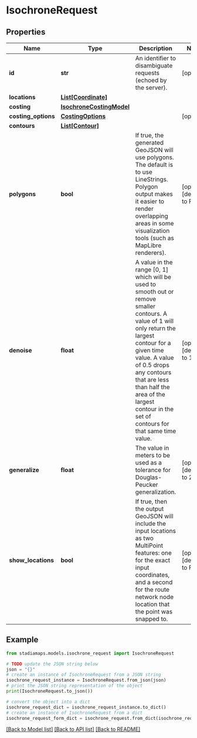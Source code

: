 # IsochroneRequest


## Properties

Name | Type | Description | Notes
------------ | ------------- | ------------- | -------------
**id** | **str** | An identifier to disambiguate requests (echoed by the server). | [optional] 
**locations** | [**List[Coordinate]**](Coordinate.md) |  | 
**costing** | [**IsochroneCostingModel**](IsochroneCostingModel.md) |  | 
**costing_options** | [**CostingOptions**](CostingOptions.md) |  | [optional] 
**contours** | [**List[Contour]**](Contour.md) |  | 
**polygons** | **bool** | If true, the generated GeoJSON will use polygons. The default is to use LineStrings. Polygon output makes it easier to render overlapping areas in some visualization tools (such as MapLibre renderers). | [optional] [default to False]
**denoise** | **float** | A value in the range [0, 1] which will be used to smooth out or remove smaller contours. A value of 1 will only return the largest contour for a given time value. A value of 0.5 drops any contours that are less than half the area of the largest contour in the set of contours for that same time value. | [optional] [default to 1]
**generalize** | **float** | The value in meters to be used as a tolerance for Douglas-Peucker generalization. | [optional] [default to 200.0]
**show_locations** | **bool** | If true, then the output GeoJSON will include the input locations as two MultiPoint features: one for the exact input coordinates, and a second for the route network node location that the point was snapped to. | [optional] [default to False]

## Example

```python
from stadiamaps.models.isochrone_request import IsochroneRequest

# TODO update the JSON string below
json = "{}"
# create an instance of IsochroneRequest from a JSON string
isochrone_request_instance = IsochroneRequest.from_json(json)
# print the JSON string representation of the object
print(IsochroneRequest.to_json())

# convert the object into a dict
isochrone_request_dict = isochrone_request_instance.to_dict()
# create an instance of IsochroneRequest from a dict
isochrone_request_form_dict = isochrone_request.from_dict(isochrone_request_dict)
```
[[Back to Model list]](../README.md#documentation-for-models) [[Back to API list]](../README.md#documentation-for-api-endpoints) [[Back to README]](../README.md)


